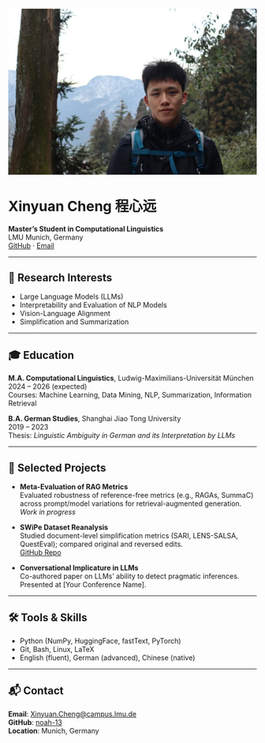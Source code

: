 ![avatar](avatar.jpg)
# Xinyuan Cheng 程心远

**Master’s Student in Computational Linguistics**  
LMU Munich, Germany  
[GitHub](https://github.com/noah-13) · [Email](mailto:your.email@example.com)

---

## 🧠 Research Interests

- Large Language Models (LLMs)
- Interpretability and Evaluation of NLP Models
- Vision-Language Alignment
- Simplification and Summarization

---

## 🎓 Education

**M.A. Computational Linguistics**, Ludwig-Maximilians-Universität München  
2024 – 2026 (expected)  
Courses: Machine Learning, Data Mining, NLP, Summarization, Information Retrieval

**B.A. German Studies**, Shanghai Jiao Tong University  
2019 – 2023  
Thesis: *Linguistic Ambiguity in German and its Interpretation by LLMs*

---

## 📄 Selected Projects

- **Meta-Evaluation of RAG Metrics**  
  Evaluated robustness of reference-free metrics (e.g., RAGAs, SummaC) across prompt/model variations for retrieval-augmented generation.  
  _Work in progress_

- **SWiPe Dataset Reanalysis**  
  Studied document-level simplification metrics (SARI, LENS-SALSA, QuestEval); compared original and reversed edits.  
  [GitHub Repo](https://github.com/noah-13/swipe-analysis)

- **Conversational Implicature in LLMs**  
  Co-authored paper on LLMs’ ability to detect pragmatic inferences. Presented at [Your Conference Name].

---

## 🛠️ Tools & Skills

- Python (NumPy, HuggingFace, fastText, PyTorch)
- Git, Bash, Linux, LaTeX
- English (fluent), German (advanced), Chinese (native)

---

## 📬 Contact

**Email**: Xinyuan.Cheng@campus.lmu.de  
**GitHub**: [noah-13](https://github.com/noah-13)  
**Location**: Munich, Germany
